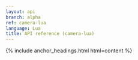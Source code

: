 ```yaml
---
layout: api
branch: alpha
ref: camera-lua
language: Lua
title: API reference (camera-lua)
---
```

{% include anchor_headings.html html=content %}